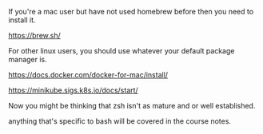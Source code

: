 If you're a mac user but have not used homebrew before then you need to install it. 


https://brew.sh/


For other linux users, you should use whatever your default package manager is. 

https://docs.docker.com/docker-for-mac/install/



https://minikube.sigs.k8s.io/docs/start/

Now you might be thinking that zsh isn't as mature and or well established. 




anything that's specific to bash will be covered in the course notes. 